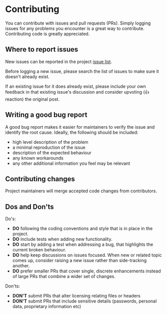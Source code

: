 # Contributing
You can contribute with issues and pull requests (PRs). Simply logging issues for any problems you encounter is a great way to contribute. Contributing code is greatly appreciated.

## Where to report issues
New issues can be reported in the project [issue list](Issues).

Before logging a new issue, please search the list of issues to make sure it doesn't already exist.

If an existing issue for it does already exist, please include your own feedback in that existing issue's discussion and consider upvoting (👍 reaction) the original post. 

## Writing a good bug report
A good bug report makes it easier for maintainers to verify the issue and identify the root cause. Ideally, the following should be included:
- high level description of the problem
- a minimal reproduction of the issue
- description of the expected behaviour
- any known workarounds
- any other additional information you feel may be relevant

## Contributing changes
Project maintainers will merge accepted code changes from contributors.

## Dos and Don'ts
Do's:
- **DO** following the coding conventions and style that is in place in the project.
- **DO** include tests when adding new functionality.
- **DO** start by adding a test when addressing a bug, that highlights the current broken behaviour.
- **DO** help keep discussions on issues focused. When new or related topic comes up, consider raising a new issue rather than side-tracking another.
- **DO** prefer smaller PRs that cover single, discrete enhancements instead of large PRs that combine a wider set of changes.

Don'ts:
- **DON'T** submit PRs that alter licensing relating files or headers
- **DON'T** submit PRs that include sensitive details (passwords, personal data, proprietary information etc)
